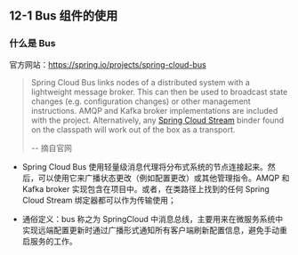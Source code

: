 ## 12-1 Bus 组件的使用

### 什么是 Bus

官方网站：https://spring.io/projects/spring-cloud-bus

> Spring Cloud Bus links nodes of a distributed system with a lightweight message broker. This can then be used to broadcast state changes (e.g. configuration changes) or other management instructions. AMQP and Kafka broker implementations are included with the project. Alternatively, any [Spring Cloud Stream](https://spring.io/projects/spring-cloud-stream) binder found on the classpath will work out of the box as a transport.   
>
> -- 摘自官网

+ Spring Cloud Bus 使用轻量级消息代理将分布式系统的节点连接起来。然后，可以使用它来广播状态更改（例如配置更改）或其他管理指令。AMQP 和 Kafka broker 实现包含在项目中。或者，在类路径上找到的任何 Spring Cloud Stream 绑定器都可以作为传输使用；

- 通俗定义：bus 称之为 SpringCloud 中消息总线，主要用来在微服务系统中实现远端配置更新时通过广播形式通知所有客户端刷新配置信息，避免手动重启服务的工作。